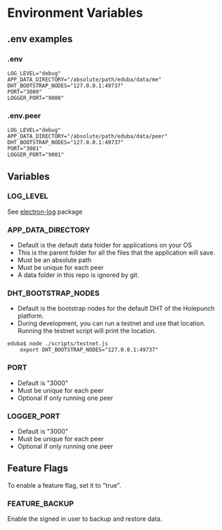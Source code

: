 # Environment Variables

## .env examples

### .env
```
LOG_LEVEL="debug"
APP_DATA_DIRECTORY="/absolute/path/eduba/data/me"
DHT_BOOTSTRAP_NODES="127.0.0.1:49737"
PORT="3000"
LOGGER_PORT="9000"
```

### .env.peer
```
LOG_LEVEL="debug"
APP_DATA_DIRECTORY="/absolute/path/eduba/data/peer"
DHT_BOOTSTRAP_NODES="127.0.0.1:49737"
PORT="3001"
LOGGER_PORT="9001"
```

## Variables

### LOG_LEVEL

See [electron-log](https://github.com/megahertz/electron-log) package

### APP_DATA_DIRECTORY

- Default is the default data folder for applications on your OS
- This is the parent folder for all the files that the application will save.
- Must be an absolute path
- Must be unique for each peer
- A data folder in this repo is ignored by git.


### DHT_BOOTSTRAP_NODES

- Default is the bootstrap nodes for the default DHT of the Holepunch platform.
- During development, you can run a testnet and use that location.  Running the testnet script will print the location.

```
eduba$ node ./scripts/testnet.js
    export DHT_BOOTSTRAP_NODES="127.0.0.1:49737"
```

### PORT
- Default is "3000"
- Must be unique for each peer
- Optional if only running one peer

### LOGGER_PORT
- Default is "3000"
- Must be unique for each peer
- Optional if only running one peer


## Feature Flags

To enable a feature flag, set it to "true".

### FEATURE_BACKUP

Enable the signed in user to backup and restore data.